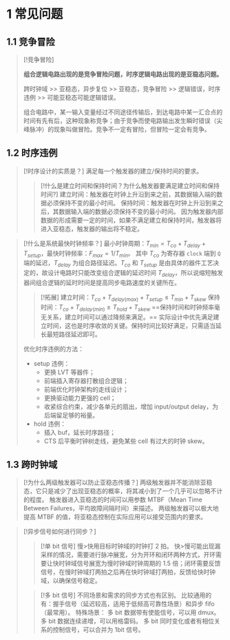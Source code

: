 # 1 常见问题

## 1.1 竞争冒险

> [!竞争冒险]
> 
> **组合逻辑电路出现的是竞争冒险问题，时序逻辑电路出现的是亚稳态问题。**
> 
> 跨时钟域 >> 亚稳态，异步复位 >> 亚稳态，竞争冒险 >> 逻辑错误，时序违例 >> 可能亚稳态可能逻辑错误。
> 
> 组合电路中，某一输入变量经过不同途径传输后，到达电路中某一汇合点的时间有先有后，这种现象称竞争；由于竞争而使电路输出发生瞬时错误（尖峰脉冲）的现象叫做冒险。竞争不一定有冒险，但冒险一定会有竞争。

## 1.2 时序违例

> [!时序设计的实质是？]
> 满足每一个触发器的建立/保持时间的要求。
> 
>> [!什么是建立时间和保持时间？为什么触发器要满足建立时间和保持时间?]
>> 建立时间：触发器在时钟上升沿到来之前，其数据输入端的数据必须保持不变的最小时间。
>> 保持时间：触发器在时钟上升沿到来之后，其数据输入端的数据必须保持不变的最小时间。
>> 因为触发器内部数据的形成需要一定的时间，如果不满足建立和保持时间，触发器将进入亚稳态，触发器的输出将不稳定。
>

> [!什么是系统最快时钟频率？]
> 最小时钟周期：$T_{min} = T_{co} + T_{delay} + T_{setup}$，最快时钟频率：$F_{max} = 1 / T_{min}$。
> 其中 $T_{co}$ 为寄存器 `clock` 端到 `Q` 端的延迟，$T_{delay}$ 为组合路径延迟。$T_{co}$ 和 $T_{setup}$ 是由具体的器件工艺决定的，故设计电路时只能改变组合逻辑的延迟时间 $T_{delay}$，所以说缩短触发器间组合逻辑的延时时间是提高同步电路速度的关键所在。
> 
>> [!拓展]
>> 建立时间：$T_{co} + T_{delay(max)} + T_{setup} \leq T_{min} + T_{skew}$
>> 保持时间：$T_{co} + T_{delay(min)} \geq T_{hold} + T_{skew}$
>> ==保持时间和时钟频率毫无关系，建立时间可以通过降频来满足。==
>> 实际设计中优先满足建立时间，这也是时序收敛的关键。保持时间比较好满足，只需适当延长最短路径延迟即可。
>
> 优化时序违例的方法：
> - setup 违例：
> 	- 更换 LVT 等器件；
> 	- 前端插入寄存器打散组合逻辑；
> 	- 前端优化时钟架构的走线设计；
> 	- 更换驱动能力更强的 cell；
> 	- 收紧综合约束，减少各单元的扇出，增加 input/output delay，为后端留足够的裕量。
> - hold 违例：
> 	- 插入 buf，延长时序路径；
> 	- CTS 后平衡时钟树走线，避免某些 cell 有过大的时钟 skew。

## 1.3 跨时钟域

> [!为什么两级触发器可以防止亚稳态传播？]
> 两级触发器并不能消除亚稳态，它只是减少了出现亚稳态的概率，将其减小到了一个几乎可以忽略不计的程度。
> 触发器进入亚稳态的时间可以用参数 MTBF（Mean Time Between Failures，平均故障间隔时间）来描述。
> 两级触发器可以极大地提高 MTBF 的值，将亚稳态控制在实际应用可以接受范围内的要求。

> [!异步信号如何进行同步？]
> 
>> [!单 bit 信号]
>> 慢>快用目标时钟域的时钟打 2 拍。
>> 快>慢可能出现漏采样的情况，需要进行脉冲展宽，分为开环和闭环两种方式，开环需要让快时钟域信号展宽为慢时钟域时钟周期的 1.5 倍；闭环需要反馈信号，在慢时钟域打两拍之后再在快时钟域打两拍，反馈给快时钟域，以确保信号稳定。 
> 
>> [!多 bit 信号]
>> 不同场景和需求的同步方式也有区别。
>> 比较通用的有：握手信号（延迟较高，适用于低频高可靠性场景）和异步 fifo（最常用）。
>> 特殊场景：
>> 多 bit 数据带有使能信号，可以用 dmux。
>> 多 bit 数据连续递增，可以用格雷码。
>> 多 bit 同时变化或者有相位关系的控制信号，可以合并为 1bit 信号。
>
